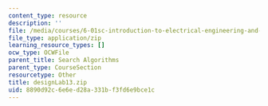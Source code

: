 ```yaml
---
content_type: resource
description: ''
file: /media/courses/6-01sc-introduction-to-electrical-engineering-and-computer-science-i-spring-2011/8890d92c6e6ed28a331bf3fd6e9bce1c_designLab13.zip
file_type: application/zip
learning_resource_types: []
ocw_type: OCWFile
parent_title: Search Algorithms
parent_type: CourseSection
resourcetype: Other
title: designLab13.zip
uid: 8890d92c-6e6e-d28a-331b-f3fd6e9bce1c
---
```

